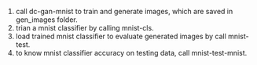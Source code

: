 1. call dc-gan-mnist to train and generate images, which are saved in gen_images folder. 
2. trian a mnist classifier by calling mnist-cls.
3. load trained mnist classifier to evaluate generated images by call mnist-test.
4. to know mnist classifier accuracy on testing data, call mnist-test-mnist.
   
